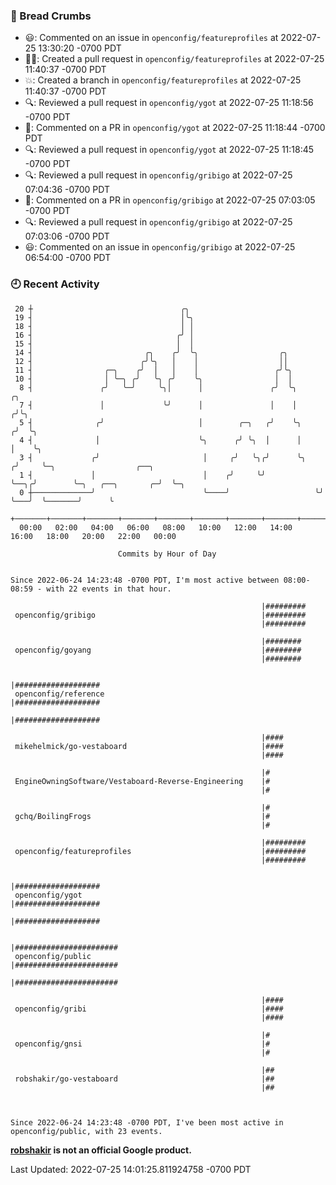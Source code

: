 ### 🍞 Bread Crumbs

 * 😃: Commented on an issue in `openconfig/featureprofiles` at 2022-07-25 13:30:20 -0700 PDT
 * ✍🏼: Created a pull request in `openconfig/featureprofiles` at 2022-07-25 11:40:37 -0700 PDT
 * 💥: Created a branch in `openconfig/featureprofiles` at 2022-07-25 11:40:37 -0700 PDT
 * 🔍: Reviewed a pull request in  `openconfig/ygot` at 2022-07-25 11:18:56 -0700 PDT
 * 💬: Commented on a PR in  `openconfig/ygot` at 2022-07-25 11:18:44 -0700 PDT
 * 🔍: Reviewed a pull request in  `openconfig/ygot` at 2022-07-25 11:18:45 -0700 PDT
 * 🔍: Reviewed a pull request in  `openconfig/gribigo` at 2022-07-25 07:04:36 -0700 PDT
 * 💬: Commented on a PR in  `openconfig/gribigo` at 2022-07-25 07:03:05 -0700 PDT
 * 🔍: Reviewed a pull request in  `openconfig/gribigo` at 2022-07-25 07:03:06 -0700 PDT
 * 😃: Commented on an issue in `openconfig/gribigo` at 2022-07-25 06:54:00 -0700 PDT

### 🕘 Recent Activity
```
 20 ┼                                 ╭╮
 19 ┤                                 │╰╮
 18 ┤                                 │ │
 16 ┤                                ╭╯ │
 15 ┤                                │  │
 14 ┤                         ╭╮    ╭╯  ╰╮                  ╭╮
 12 ┤                        ╭╯╰╮   │    │                  ││
 11 ┤                ╭─╮    ╭╯  │   │    │                 ╭╯╰╮
 10 ┤                │ ╰─╮ ╭╯   ╰╮ ╭╯    ╰╮                │  │
  8 ┤               ╭╯   ╰─╯     ╰╮│      │               ╭╯  ╰╮         ╭╮
  7 ┤               │             ╰╯      │               │    │        ╭╯╰╮
  5 ┤              ╭╯                     │        ╭─╮   ╭╯    ╰╮      ╭╯  ╰╮
  4 ┤              │                      ╰╮      ╭╯ ╰╮  │      │      │    ╰╮
  3 ┤             ╭╯                       │     ╭╯   ╰╮╭╯      ╰╮    ╭╯     ╰─╮                  ╭──╮
  1 ┤             │                        │    ╭╯     ╰╯        ╰──╮╭╯        ╰─╮   ╭──╮       ╭─╯  ╰─╮
  0 ┼─────────────╯                        ╰────╯                   ╰╯           ╰───╯  ╰───────╯      ╰
    +───────+───────+───────+───────+───────+───────+───────+───────+───────+───────+───────+───────+────
  00:00   02:00   04:00   06:00   08:00   10:00   12:00   14:00   16:00   18:00   20:00   22:00   00:00   

						Commits by Hour of Day


Since 2022-06-24 14:23:48 -0700 PDT, I'm most active between 08:00-08:59 - with 22 events in that hour.

```



```
                                                        |#########
 openconfig/gribigo                                     |#########
                                                        |#########

                                                        |########
 openconfig/goyang                                      |########
                                                        |########

                                                        |###################
 openconfig/reference                                   |###################
                                                        |###################

                                                        |####
 mikehelmick/go-vestaboard                              |####
                                                        |####

                                                        |#
 EngineOwningSoftware/Vestaboard-Reverse-Engineering    |#
                                                        |#

                                                        |#
 gchq/BoilingFrogs                                      |#
                                                        |#

                                                        |#########
 openconfig/featureprofiles                             |#########
                                                        |#########

                                                        |###################
 openconfig/ygot                                        |###################
                                                        |###################

                                                        |#######################
 openconfig/public                                      |#######################
                                                        |#######################

                                                        |####
 openconfig/gribi                                       |####
                                                        |####

                                                        |#
 openconfig/gnsi                                        |#
                                                        |#

                                                        |##
 robshakir/go-vestaboard                                |##
                                                        |##



Since 2022-06-24 14:23:48 -0700 PDT, I've been most active in openconfig/public, with 23 events.

```
**[robshakir](mailto:robjs@google.com) is not an official Google product.**  


Last Updated: 2022-07-25 14:01:25.811924758 -0700 PDT
